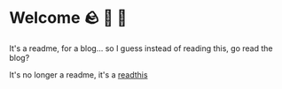 # Welcome 🪨 🔴 👹
It's a readme, for a blog... so I guess instead of reading this, go read the blog?

It's no longer a readme, it's a [readthis](https://rockredugly.com)
